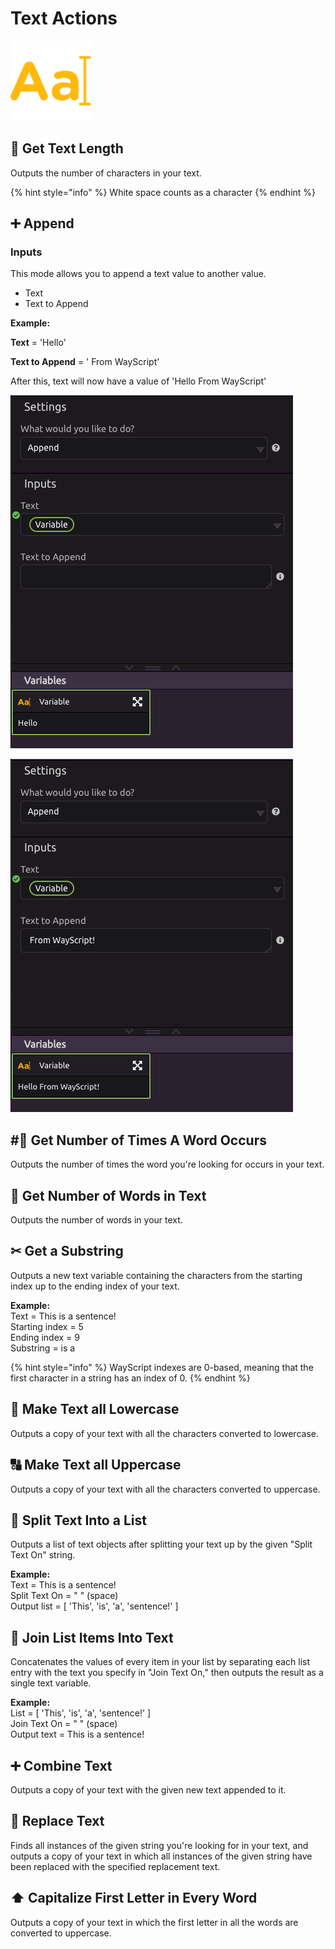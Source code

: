 # Text Actions

![Perform common programming operations on text.](../../.gitbook/assets/string_actions.png)

## 📏 **Get Text Length**

Outputs the number of characters in your text.

{% hint style="info" %}
White space counts as a character
{% endhint %}

## ➕ Append

### Inputs

This mode allows you to append a text value to another value. 

* Text 
* Text to Append

**Example:**

**Text** = 'Hello'

**Text to Append** = ' From WayScript'

After this, text will now have a value of 'Hello From WayScript'

![Before Append](../../.gitbook/assets/text_append_before.png)

![After Append](../../.gitbook/assets/text_append_after.png)

## \#⃣ **Get Number of Times A Word Occurs**

Outputs the number of times the word you're looking for occurs in your text.

## 🔢 **Get Number of Words in Text**

Outputs the number of words in your text.

## ✂ **Get a Substring**

Outputs a new text variable containing the characters from the starting index up to the ending index of your text.

**Example:**  
Text = This is a sentence!  
Starting index = 5  
Ending index = 9  
Substring = is a

{% hint style="info" %}
WayScript indexes are 0-based, meaning that the first character in a string has an index of 0.
{% endhint %}

## 🔡 **Make Text all Lowercase**

Outputs a copy of your text with all the characters converted to lowercase.

## 🔠 **Make Text all Uppercase**

Outputs a copy of your text with all the characters converted to uppercase.

## 📃 **Split Text Into a List**

Outputs a list of text objects after splitting your text up by the given "Split Text On" string.

**Example:**  
Text = This is a sentence!  
Split Text On = " " \(space\)  
Output list = \[ 'This', 'is', 'a', 'sentence!' \]

## 🔗 Join List Items Into Text

Concatenates the values of every item in your list by separating each list entry with the text you specify in "Join Text On," then outputs the result as a single text variable.

**Example:**  
List = \[ 'This', 'is', 'a', 'sentence!' \]  
Join Text On = " " \(space\)  
Output text = This is a sentence!

## ➕ **Combine Text**

Outputs a copy of your text with the given new text appended to it.

## 🔎 **Replace Text**

Finds all instances of the given string you're looking for in your text, and outputs a copy of your text in which all instances of the given string have been replaced with the specified replacement text.

## ⬆ **Capitalize First Letter in Every Word**

Outputs a copy of your text in which the first letter in all the words are converted to uppercase.

